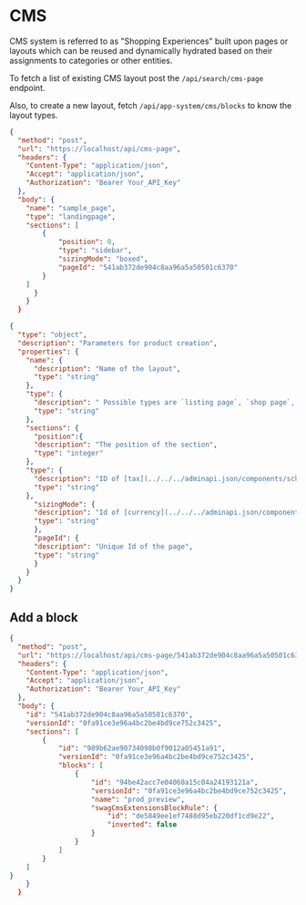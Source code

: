 # CMS

CMS system is referred to as "Shopping Experiences" built upon pages or layouts which can be reused and dynamically hydrated based on their assignments to categories or other entities.

To fetch a list of existing CMS layout post the `/api/search/cms-page` endpoint.

Also, to create a new layout, fetch `/api/app-system/cms/blocks` to know the layout types.

```json http
{
  "method": "post",
  "url": "https://localhost/api/cms-page",
  "headers": {
    "Content-Type": "application/json",
    "Accept": "application/json",
    "Authorization": "Bearer Your_API_Key"
  },
  "body": {
    "name": "sample_page",
    "type": "landingpage",
    "sections": [
        {
            "position": 0,
            "type": "sidebar",
            "sizingMode": "boxed",
            "pageId": "541ab372de904c8aa96a5a50501c6370"
        }
    ]
      }
    }
  }
```

```json json_schema
{
  "type": "object",
  "description": "Parameters for product creation",
  "properties": {
    "name": {
      "description": "Name of the layout",
      "type": "string"
    },
    "type": {
      "description": " Possible types are `listing page`, `shop page`, `Static page`, `Product page`",
      "type": "string"
    },
    "sections": {
      "position":{
      "description": "The position of the section",
      "type": "integer"
    },
    "type": {
      "description": "ID of [tax](../../../adminapi.json/components/schemas/Tax)",
      "type": "string"
    },
      "sizingMode": {
      "description": "Id of [currency](../../../adminapi.json/components/schemas/Currency)",
      "type": "string"
      },
      "pageId": {
      "description": "Unique Id of the page",
      "type": "string"
      }
    }
  }
}
```

## Add a block

```json http
{
  "method": "post",
  "url": "https://localhost/api/cms-page/541ab372de904c8aa96a5a50501c6370",
  "headers": {
    "Content-Type": "application/json",
    "Accept": "application/json",
    "Authorization": "Bearer Your_API_Key"
  },
  "body": {
    "id": "541ab372de904c8aa96a5a50501c6370",
    "versionId": "0fa91ce3e96a4bc2be4bd9ce752c3425",
    "sections": [
        {
            "id": "989b62ae90734098b0f9012a05451a91",
            "versionId": "0fa91ce3e96a4bc2be4bd9ce752c3425",
            "blocks": [
                {
                    "id": "94be42acc7e04060a15c04a24193121a",
                    "versionId": "0fa91ce3e96a4bc2be4bd9ce752c3425",
                    "name": "prod_preview",
                    "swagCmsExtensionsBlockRule": {
                        "id": "de5849ee1ef7488d95eb220df1cd9e22",
                        "inverted": false
                    }
                }
            ]
        }
    ]
}
    }
  }
```



